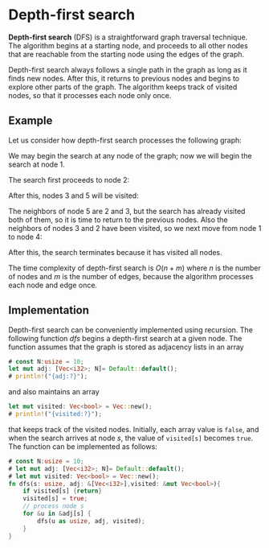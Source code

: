 #  Depth-first search

**Depth-first search** (DFS)
is a straightforward graph traversal technique.
The algorithm begins at a starting node,
and proceeds to all other nodes that are
reachable from the starting node using
the edges of the graph.

Depth-first search always follows a single
path in the graph as long as it finds
new nodes.
After this, it returns to previous
nodes and begins to explore other parts of the graph.
The algorithm keeps track of visited nodes,
so that it processes each node only once.

## Example

Let us consider how depth-first search processes
the following graph:

<script type="text/tikz">
\begin{tikzpicture}
\node[draw, circle] (1) at (1,5) {1};
\node[draw, circle] (2) at (3,5) {2};
\node[draw, circle] (3) at (5,4) {3};
\node[draw, circle] (4) at (1,3) {4};
\node[draw, circle] (5) at (3,3) {5};

\path[draw,thick,-] (1) -- (2);
\path[draw,thick,-] (2) -- (3);
\path[draw,thick,-] (1) -- (4);
\path[draw,thick,-] (3) -- (5);
\path[draw,thick,-] (2) -- (5);
\end{tikzpicture}
</script>

We may begin the search at any node of the graph;
now we will begin the search at node 1.

The search first proceeds to node 2:


<script type="text/tikz">
\begin{tikzpicture}
\node[draw, circle,fill=lightgray] (1) at (1,5) {1};
\node[draw, circle,fill=lightgray] (2) at (3,5) {2};
\node[draw, circle] (3) at (5,4) {3};
\node[draw, circle] (4) at (1,3) {4};
\node[draw, circle] (5) at (3,3) {5};

\path[draw,thick,-] (1) -- (2);
\path[draw,thick,-] (2) -- (3);
\path[draw,thick,-] (1) -- (4);
\path[draw,thick,-] (3) -- (5);
\path[draw,thick,-] (2) -- (5);

\path[draw=red,thick,->,line width=2pt] (1) -- (2);
\end{tikzpicture}
</script>

After this, nodes 3 and 5 will be visited:

<script type="text/tikz">
\begin{tikzpicture}
\node[draw, circle,fill=lightgray] (1) at (1,5) {1};
\node[draw, circle,fill=lightgray] (2) at (3,5) {2};
\node[draw, circle,fill=lightgray] (3) at (5,4) {3};
\node[draw, circle] (4) at (1,3) {4};
\node[draw, circle,fill=lightgray] (5) at (3,3) {5};

\path[draw,thick,-] (1) -- (2);
\path[draw,thick,-] (2) -- (3);
\path[draw,thick,-] (1) -- (4);
\path[draw,thick,-] (3) -- (5);
\path[draw,thick,-] (2) -- (5);

\path[draw=red,thick,->,line width=2pt] (1) -- (2);
\path[draw=red,thick,->,line width=2pt] (2) -- (3);
\path[draw=red,thick,->,line width=2pt] (3) -- (5);
\end{tikzpicture}
</script>

The neighbors of node 5 are 2 and 3,
but the search has already visited both of them,
so it is time to return to the previous nodes.
Also the neighbors of nodes 3 and 2
have been visited, so we next move
from node 1 to node 4:

<script type="text/tikz">
\begin{tikzpicture}
\node[draw, circle,fill=lightgray] (1) at (1,5) {1};
\node[draw, circle,fill=lightgray] (2) at (3,5) {2};
\node[draw, circle,fill=lightgray] (3) at (5,4) {3};
\node[draw, circle,fill=lightgray] (4) at (1,3) {4};
\node[draw, circle,fill=lightgray] (5) at (3,3) {5};

\path[draw,thick,-] (1) -- (2);
\path[draw,thick,-] (2) -- (3);
\path[draw,thick,-] (1) -- (4);
\path[draw,thick,-] (3) -- (5);
\path[draw,thick,-] (2) -- (5);

\path[draw=red,thick,->,line width=2pt] (1) -- (4);
\end{tikzpicture}
</script>

After this, the search terminates because it has visited
all nodes.

The time complexity of depth-first search is $O(n+m)$
where $n$ is the number of nodes and $m$ is the
number of edges,
because the algorithm processes each node and edge once.

## Implementation

Depth-first search can be conveniently
implemented using recursion.
The following function _dfs_ begins
a depth-first search at a given node.
The function assumes that the graph is
stored as adjacency lists in an array

```rust
# const N:usize = 10;
let mut adj: [Vec<i32>; N]= Default::default();
# println!("{adj:?}");
```

and also maintains an array

```rust
let mut visited: Vec<bool> = Vec::new();
# println!("{visited:?}");
```

that keeps track of the visited nodes.
Initially, each array value is `false`,
and when the search arrives at node $s$,
the value of `visited[s]` becomes `true`.
The function can be implemented as follows:

```rust
# const N:usize = 10;
# let mut adj: [Vec<i32>; N]= Default::default();
# let mut visited: Vec<bool> = Vec::new();
fn dfs(s: usize, adj: &[Vec<i32>],visited: &mut Vec<bool>){
    if visited[s] {return}
    visited[s] = true;
    // process node s
    for &u in &adj[s] {
        dfs(u as usize, adj, visited);
    }
}
```
